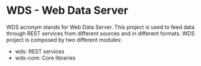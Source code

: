 WDS - Web Data Server
===

WDS acronym stands for Web Data Server. This project is used to feed data through REST services from different sources and in different formats. WDS project is composed by two different modules:
<ul>
  <li>wds: REST services</li>
  <li>wds-core: Core libraries</li>
</ul>
